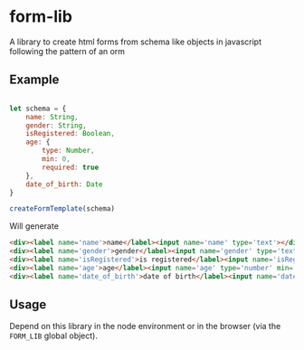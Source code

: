 # form-lib

A library to create html forms from schema like objects in javascript following the pattern of an orm

## Example

```js

let schema = {
    name: String,
    gender: String,
    isRegistered: Boolean,
    age: {
        type: Number,
        min: 0,
        required: true
    },
    date_of_birth: Date
}

createFormTemplate(schema)

```

Will generate

```html
<div><label name='name'>name</label><input name='name' type='text'></div>
<div><label name='gender'>gender</label><input name='gender' type='text'></div>
<div><label name='isRegistered'>is registered</label><input name='isRegistered' type='checkbox'></div>
<div><label name='age'>age</label><input name='age' type='number' min='0' required='true'></div>
<div><label name='date_of_birth'>date of birth</label><input name='date_of_birth' type='date'></div>
```

## Usage

Depend on this library in the node environment or in the browser (via the `FORM_LIB` global object).
